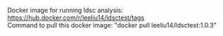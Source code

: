 Docker image for running ldsc analysis:  
https://hub.docker.com/r/leeliu14/ldsctest/tags  
Command to pull this docker image: 
"docker pull leeliu14/ldsctest:1.0.3"
